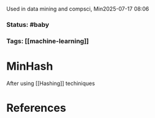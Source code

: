 Used in data mining and compsci, Min2025-07-17 08:06

### Status: #baby

### Tags: [[machine-learning]]

# MinHash
After using [[Hashing]] techiniques









# References









